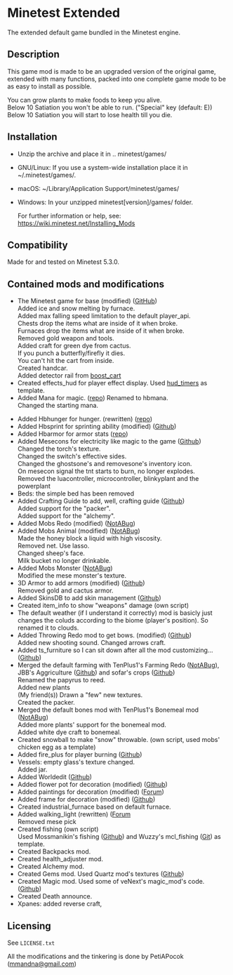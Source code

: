 # Minetest Extended

The extended default game bundled in the Minetest engine.  

## Description

This game mod is made to be an upgraded version of the original game, extended with many functions, packed into one complete game mode to be as easy to install as possible.

You can grow plants to make foods to keep you alive.  
Below 10 Satiation you won't be able to run. ("Special" key (default: E))
Below 10 Satiation you will start to lose health till you die.


## Installation

- Unzip the archive and place it in .. minetest/games/

- GNU/Linux:
    If you use a system-wide installation place it in ~/.minetest/games/.

- macOS:
    ~/Library/Application Support/minetest/games/

- Windows:
    In your unzipped minetest[version]/games/ folder.

    For further information or help, see:  
https://wiki.minetest.net/Installing_Mods

## Compatibility

Made for and tested on Minetest 5.3.0.

## Contained mods and modifications

- The Minetest game for base (modified) ([GitHub](https://github.com/minetest/minetest_game))  
  Added ice and snow melting by furnace.  
  Added max falling speed limitation to the default player_api.  
  Chests drop the items what are inside of it when broke.  
  Furnaces drop the items what are inside of it when broke.  
  Removed gold weapon and tools.  
  Added craft for green dye from cactus.  
  If you punch a butterfly/firefly it dies.  
  You can't hit the cart from inside.  
  Created handcar.  
  Added detector rail from [boost_cart](https://github.com/SmallJoker/boost_cart)
- Created effects_hud for player effect display. Used [hud_timers](https://repo.or.cz/minetest_hudbars.git) as template.
- Added Mana for magic. ([repo](https://repo.or.cz/minetest_mana.git))
  Renamed to hbmana.  
  Changed the starting mana.
<!-- - Added Flying carpet. ([repo](https://repo.or.cz/minetest_flying_carpet.git)) -->
- Added Hbhunger for hunger. (rewritten) ([repo](https://repo.or.cz/minetest_hbhunger.git))
- Added Hbsprint for sprinting ability (modified) ([Github](https://github.com/minetest-mods/hbsprint))
- Added Hbarmor for armor stats ([repo](https://repo.or.cz/minetest_hbarmor.git))
- Added Mesecons for electricity like magic to the game ([Github](https://github.com/minetest-mods/mesecons))   
  Changed the torch's texture.  
  Changed the switch's effective sides.  
  Changed the ghostsone's and removesone's inventory icon.  
  On mesecon signal the tnt starts to burn, no longer explodes.  
  Removed the luacontroller, microcontroller, blinkyplant and the powerplant
- Beds: the simple bed has been removed
- Added Crafting Guide to add, well, crafting guide ([Github](https://github.com/minetest-mods/craftguide))  
  Added support for the "packer".  
  Added support for the "alchemy".
- Added Mobs Redo (modified) ([NotABug](https://notabug.org/tenplus1/mobs_redo))
- Added Mobs Animal (modified) ([NotABug](https://notabug.org/tenplus1/mobs_animal))   
  Made the honey block a liquid with high viscosity.  
  Removed net. Use lasso.  
  Changed sheep's face.  
  Milk bucket no longer drinkable.
- Added Mobs Monster ([NotABug](https://notabug.org/tenplus1/mobs_monster))  
  Modified the mese monster's texture.
- 3D Armor to add armors (modified) ([Github](https://github.com/minetest-mods/3d_armor))  
  Removed gold and cactus armor.
- Added SkinsDB to add skin management ([Github](https://github.com/minetest-mods/skinsdb))
- Created item_info to show "weapons" damage (own script)
- The default weather (if I understand it correctly) mod is basicly just changes the coluds according to the biome (player's position). So renamed it to clouds.
- Added Throwing Redo mod to get bows. (modified) ([Github](https://github.com/minetest-mods/throwing))  
  Added new shooting sound.
  Changed arrows craft.
- Added ts_furniture so I can sit down after all the mod customizing... ([Github](https://github.com/minetest-mods/ts_furniture))
- Merged the default farming with TenPlus1's Farming Redo ([NotABug](https://notabug.org/TenPlus1/Farming)), JBB's Aggriculture ([Github](https://github.com/JBBgameich/agriculture)) and sofar's crops ([Github](https://github.com/minetest-mods/crops))  
  Renamed the papyrus to reed.  
  Added new plants  
  (My friend(s)) Drawn a "few" new textures.  
  Created the packer.
- Merged the default bones mod with TenPlus1's Bonemeal mod ([NotABug](https://notabug.org/TenPlus1/bonemeal))  
  Added more plants' support for the bonemeal mod.  
  Added white dye craft to bonemeal.
- Created snowball to make "snow" throwable. (own script, used mobs' chicken egg as a template)
- Added fire_plus for player burning ([Github](https://github.com/LoneWolfHT/fire_plus))
- Vessels: empty glass's texture changed.  
  Added jar.
- Added Worldedit ([Github](https://github.com/Uberi/Minetest-WorldEdit))
- Added flower pot for decoration (modified) ([Github](https://github.com/minetest-mods/flowerpot))
- Added paintings for decoration (modified) ([Forum](https://forum.minetest.net/viewtopic.php?f=11&t=9635))
- Added frame for decoration (modified) ([Github](https://github.com/minetest-mods/frame))
- Created industrial_furnace based on default furnace.
- Added walking_light (rewritten) ([Forum](https://forum.minetest.net/viewtopic.php?f=11&t=2621&hilit=walking+light)  
  Removed mese pick
- Created fishing (own script)  
  Used Mossmanikin's fishing ([Github](https://github.com/Mossmanikin/fishing)) and Wuzzy's mcl_fishing ([Git](https://git.minetest.land/Wuzzy/MineClone2/src/branch/master/mods/ITEMS/mcl_fishing)) as template.
- Created Backpacks mod.
- Created health_adjuster mod.
- Created Alchemy mod.
- Created Gems mod. Used Quartz mod's textures ([Github](https://github.com/minetest-mods/quartz))
- Created Magic mod. Used some of veNext's magic_mod's code. ([Github](https://github.com/veNext/magic_mod))
- Created Death announce.
- Xpanes: added reverse craft,

## Licensing

See `LICENSE.txt`

All the modifications and the tinkering is done by PetiAPocok (mmandna@gmail.com)
